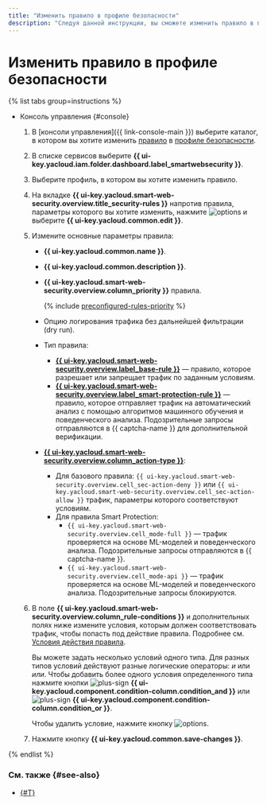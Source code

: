 ```yaml
---
title: "Изменить правило в профиле безопасности"
description: "Следуя данной инструкции, вы сможете изменить правило в профиле безопасности."
---
```


# Изменить правило в профиле безопасности

{% list tabs group=instructions %}

- Консоль управления {#console}

  1. В [консоли управления]({{ link-console-main }}) выберите каталог, в котором вы хотите изменить [правило](../concepts/rules.md) в [профиле безопасности](../concepts/profiles.md).
  1. В списке сервисов выберите **{{ ui-key.yacloud.iam.folder.dashboard.label_smartwebsecurity }}**.
  1. Выберите профиль, в котором вы хотите изменить правило.
  1. На вкладке **{{ ui-key.yacloud.smart-web-security.overview.title_security-rules }}** напротив правила, параметры которого вы хотите изменить, нажмите ![options](../../_assets/console-icons/ellipsis.svg) и выберите **{{ ui-key.yacloud.common.edit }}**.
  1. Измените основные параметры правила:
      * **{{ ui-key.yacloud.common.name }}**.
      * **{{ ui-key.yacloud.common.description }}**.
      * **{{ ui-key.yacloud.smart-web-security.overview.column_priority }}** правила.

        {% include [preconfigured-rules-priority](../../_includes/smartwebsecurity/preconfigured-rules-priority.md) %}

      * Опцию логирования трафика без дальнейшей фильтрации (dry run).
      * Тип правила:
        * [**{{ ui-key.yacloud.smart-web-security.overview.label_base-rule }}**](../concepts/rules.md#base-rules) — правило, которое разрешает или запрещает трафик по заданным условиям.
        * [**{{ ui-key.yacloud.smart-web-security.overview.label_smart-protection-rule }}**](../concepts/rules.md#smart-protection-rules) — правило, которое отправляет трафик на автоматический анализ с помощью алгоритмов машинного обучения и поведенческого анализа. Подозрительные запросы отправляются в {{ captcha-name }} для дополнительной верификации.
      * [**{{ ui-key.yacloud.smart-web-security.overview.column_action-type }}**](../concepts/rules.md#rule-action):
        * Для базового правила: `{{ ui-key.yacloud.smart-web-security.overview.cell_sec-action-deny }}` или `{{ ui-key.yacloud.smart-web-security.overview.cell_sec-action-allow }}` трафик, параметры которого соответствуют условиям.
        * Для правила Smart Protection:
          * `{{ ui-key.yacloud.smart-web-security.overview.cell_mode-full }}` — трафик проверяется на основе ML-моделей и поведенческого анализа. Подозрительные запросы отправляются в {{ captcha-name }}.
          * `{{ ui-key.yacloud.smart-web-security.overview.cell_mode-api }}` — трафик проверяется на основе ML-моделей и поведенческого анализа. Подозрительные запросы блокируются.
  1. В поле **{{ ui-key.yacloud.smart-web-security.overview.column_rule-conditions }}** и дополнительных полях ниже измените условия, которым должен соответствовать трафик, чтобы попасть под действие правила. Подробнее см. [Условия действия правила](../concepts/conditions.md).
      
      Вы можете задать несколько условий одного типа. Для разных типов условий действуют разные логические операторы: _и_ или _или_. Чтобы добавить более одного условия определенного типа нажмите кнопки ![plus-sign](../../_assets/console-icons/plus.svg) **{{ ui-key.yacloud.component.condition-column.condition_and }}** или ![plus-sign](../../_assets/console-icons/plus.svg) **{{ ui-key.yacloud.component.condition-column.condition_or }}**.

      Чтобы удалить условие, нажмите кнопку ![options](../../_assets/console-icons/trash-bin.svg).
  1. Нажмите кнопку **{{ ui-key.yacloud.common.save-changes }}**.

{% endlist %}

### См. также {#see-also}

* [{#T}](rule-delete.md)
